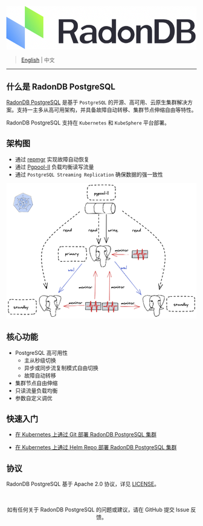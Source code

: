 
 ![](docs/images/logo_radondb.png)

> [English](README.md) | 中文

----

## 什么是 RadonDB PostgreSQL

[RadonDB PostgreSQL](https://github.com/radondb/radondb-postgresql-kubernetes) 是基于 `PostgreSQL` 的开源、高可用、云原生集群解决方案。支持一主多从高可用架构，并具备故障自动转移、集群节点伸缩自由等特性。

RadonDB PostgreSQL 支持在 `Kubernetes` 和 `KubeSphere` 平台部署。

## 架构图

- 通过 [repmgr](https://repmgr.org/docs/current/) 实现故障自动恢复
- 通过 [Pgpool-II](https://www.pgpool.net/) 负载均衡读写流量
- 通过 `PostgreSQL Streaming Replication` 确保数据的强一致性

![](docs/images/radondb-postgresql_Architecture_1.png)

## 核心功能

- PostgreSQL 高可用性
    - 主从秒级切换
    - 异步或同步流复制模式自由切换
    - 故障自动转移
- 集群节点自由伸缩
- 只读流量负载均衡
- 参数自定义调优

## 快速入门

- [在 Kubernetes 上通过 Git 部署 RadonDB PostgreSQL 集群](docs/deploy_radondb_postgresql_on_kubernetes_git.md)

- [在 Kubernetes 上通过 Helm Repo 部署 RadonDB PostgreSQL 集群](docs/deploy_radondb_postgresql_on_kubernetes_repo.md)

## 协议

RadonDB PostgreSQL 基于 Apache 2.0 协议，详见 [LICENSE](./LICENSE)。

<p align="center">
<br/><br/>
如有任何关于 RadonDB PostgreSQL 的问题或建议，请在 GitHub 提交 Issue 反馈。
<br/>
</a>
</p>
